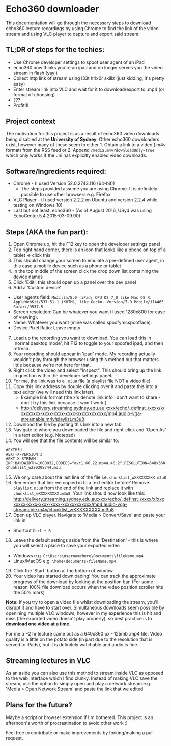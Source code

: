 # Echo360 downloader

This documentation will go through the necessary steps to download echo360 lecture recordings by using Chrome to find the link of the video stream and using VLC player to capture and export said stream.

## TL;DR of steps for the techies:
- Use Chrome developer settings to spoof user agent of an iPad
- echo360 now thinks you're an ipad and no longer serves you the video stream in flash (yay!)
- Collect http link of stream using l33t h4x0r skillz (just kidding, it's pretty easy)
- Enter stream link into VLC and wait for it to download/export to .mp4 (or format of choosing)
- ???
- Profit!!!

## Project context
The motivation for this project is as a result of echo360 video downloads being disabled at the **University of Sydney**. Other echo360 downloaders exist, however many of these seem to either 1. Obtain a link to a video (.m4v format) from the RSS feed or 2. Append `/media.m4v?downloadOnly=true` which only works if the uni has explicitly enabled video downloads.

## Software/Ingredients required:
* Chrome - (I used Version 52.0.2743.116 (64-bit))
  * The steps provided assume you are using Chrome. It is definitely possible to use other browsers e.g. Firefox
* VLC Player - (I used version 2.2.2 on Ubuntu and version 2.2.4 while testing on Windows 10)
* Last but not least, echo360 - (As of August 2016, USyd was using EchoCenter.5.4.2015-03-09.90)

## Steps (AKA the fun part):
1. Open Chrome up, hit the F12 key to open the developer settings panel
2. Top right hand corner, there is an icon that looks like a phone on top of a tablet -> click this
3. This should change your screen to emulate a pre-defined user agent, in this case a mobile device such as a phone or tablet
4. In the top middle of the screen click the drop down list containing the device names
5. Click 'Edit', this should open up a panel over the dev panel
6. Add a 'Custom device'
  - User agents field:
`Mozilla/5.0 (iPad; CPU OS 7_0 like Mac OS X. AppleWebKit/537.51.1 (KHTML, like Gecko. Version/7.0 Mobile/11A465 Safari/9537.5`
  - Screen resolution: Can be whatever you want (I used 1280x800 for ease of viewing).
  - Name: Whatever you want (mine was called spoofymcspoofface).
  - Device Pixel Ratio: Leave empty
7. Load up the recording you want to download. You can load this in 'normal desktop mode', hit F12 to toggle to your spoofed ipad, and then refresh.
8. Your recording should appear in 'ipad' mode. My recording actually wouldn't play through the browser using this method but that matters little because we're not here for that.
9. Right click the video and select "Inspect". This should bring up the link in question within the developer settings panel.
10. For me, the link was to a `.m3u8` file (a playlist file NOT a video file)
11. Copy this link address by double clicking over it and paste this into a text editor (we will need this link later).
    - Example link format (the x's denote link info I don't want to share - don't try this link because it won't work.)
    - http://delivery.streaming.sydney.edu.au:xxxx/echo/_definst_/xxxx/x/xxxxxxxx-xxxx-xxxx-xxxx-xxxxxxxxxxxx/mp4:audio-vga-streamable.m4v/playlist.m3u8
12. Download the file by pasting this link into a new tab
13. Navigate to where you downloaded the file and right-click and 'Open As' in a text editor (e.g. Notepad)
14. You will see that the file contents will be similar to:
```
#EXTM3U
#EXT-X-VERSION:3
#EXT-X-STREAM-INF:BANDWIDTH=1008032,CODECS="avc1.66.22,mp4a.40.2",RESOLUTION=648x360
chunklist_w280308744.m3u
```
15. We only care about the last line of the file i.e. `chunklist_wXXXXXXXXX.m3u8`
16. Remember that link we copied in to a text editor before? Remove `playlist.m3u8` from the end of the link and replace it with `chunklist_wXXXXXXXXX.m3u8`.
Your link should now look like this:
http://delivery.streaming.sydney.edu.au:xxxx/echo/_definst_/xxxx/x/xxxxxxxx-xxxx-xxxx-xxxx-xxxxxxxxxxxx/mp4:audio-vga-streamable.m4v/chunklist_wXXXXXXXXX.m3u8
17. Open up VLC player. Navigate to 'Media > Convert/Save' and paste your link in
  - Shortcut `Ctrl + R`
18. Leave the default settings aside from the 'Destination' - this is where you will select a place to save your exported video
  - Windows e.g. `C:\Users\usernamehere\Documents\fileName.mp4`
  - Linux/MacOS e.g. `\home\documents\fileName.mp4`
19. Click the 'Start' button at the bottom of window
20. Your video has started downloading! You can track the approximate progress of the download by looking at the position bar. (For some reason 100% file download occurs when the video position scroller hits the 50% mark)

**Note:** If you try to open a video file whilst downloading the stream, you'll disrupt it and have to start over. Simultaneous downloads seem possible by openining multiple VLC windows, however in my experience this is hit and miss (the exported video doesn't play properly), so best practice is to **download one video at a time**.


For me a ~2 hr lecture came out as a 640x360 px ~125mb .mp4 file. Video quality is a little on the potato side (in part due to the resolution that is served to iPads), but it is definitely watchable and audio is fine.

## Streaming lectures in VLC
As an aside you can also use this method to stream inside VLC as opposed to the web interface which I find clunky. Instead of making VLC save the stream, use the option to simply open and play a network stream e.g. 'Media > Open Network Stream' and paste the link that we edited

## Plans for the future?
Maybe a script or browser extension if I'm bothered. This project is an afternoon's worth of procrastination to avoid other work :)

Feel free to contribute or make improvements by forking/making a pull request.
